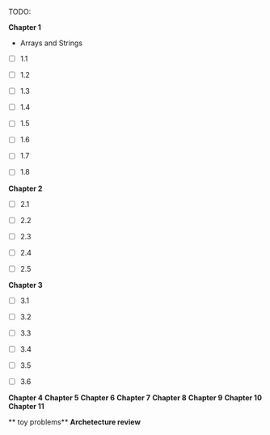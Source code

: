 TODO: 

**Chapter 1**
- Arrays and Strings 

- [ ] 1.1
- [ ] 1.2
- [ ] 1.3
- [ ] 1.4
- [ ] 1.5
- [ ] 1.6
- [ ] 1.7
- [ ] 1.8


**Chapter 2**
- [ ] 2.1
- [ ] 2.2
- [ ] 2.3
- [ ] 2.4
- [ ] 2.5


**Chapter 3**
- [ ] 3.1
- [ ] 3.2
- [ ] 3.3
- [ ] 3.4
- [ ] 3.5
- [ ] 3.6


**Chapter 4**
**Chapter 5**
**Chapter 6**
**Chapter 7**
**Chapter 8**
**Chapter 9**
**Chapter 10**
**Chapter 11**

** toy problems** 
**Archetecture review** 




